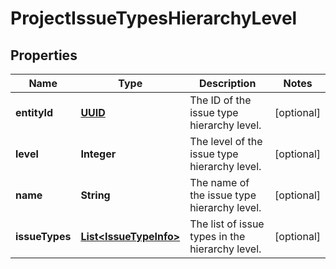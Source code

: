 # ProjectIssueTypesHierarchyLevel

## Properties
Name | Type | Description | Notes
------------ | ------------- | ------------- | -------------
**entityId** | [**UUID**](UUID.md) | The ID of the issue type hierarchy level. |  [optional]
**level** | **Integer** | The level of the issue type hierarchy level. |  [optional]
**name** | **String** | The name of the issue type hierarchy level. |  [optional]
**issueTypes** | [**List&lt;IssueTypeInfo&gt;**](IssueTypeInfo.md) | The list of issue types in the hierarchy level. |  [optional]
